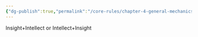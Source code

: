```yaml
---
{"dg-publish":true,"permalink":"/core-rules/chapter-4-general-mechanics/ability-check-combinations/insight-intellect/"}
---
```


Insight+Intellect or Intellect+Insight